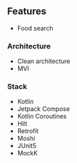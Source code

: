 ## Features

- Food search

### Architecture
* Clean architecture
* MVI

### Stack
* Kotlin
* Jetpack Compose
* Kotlin Coroutines
* Hilt
* Retrofit
* Moshi
* JUnit5
* MockK

